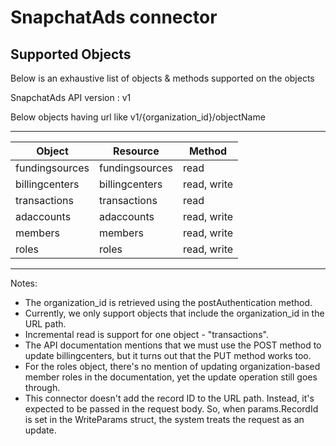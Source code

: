# SnapchatAds connector


## Supported Objects 
Below is an exhaustive list of objects & methods supported on the objects

SnapchatAds API version : v1

Below objects having url like v1/{organization_id}/objectName

-------------------------------------------------------------------
| Object                  | Resource               | Method       |
| ----------------------- | ---------------------- | -------------|
| fundingsources          | fundingsources         | read         |
| billingcenters          | billingcenters         | read, write  |
| transactions            | transactions           | read         |
| adaccounts              | adaccounts             | read, write  |
| members                 | members                | read, write  |
| roles                   | roles                  | read, write  |
-------------------------------------------------------------------
 
Notes:
- The organization_id is retrieved using the postAuthentication method.
- Currently, we only support objects that include the organization_id in the URL path.
- Incremental read is support for one object - "transactions".
- The API documentation mentions that we must use the POST method to update billingcenters, but it turns out that the PUT method works too.
- For the roles object, there's no mention of updating organization-based member roles in the documentation, yet the update operation still goes through.
- This connector doesn't add the record ID to the URL path. Instead, it's expected to be passed in the request body. So, when params.RecordId is set in the WriteParams struct, the system treats the request as an update.
